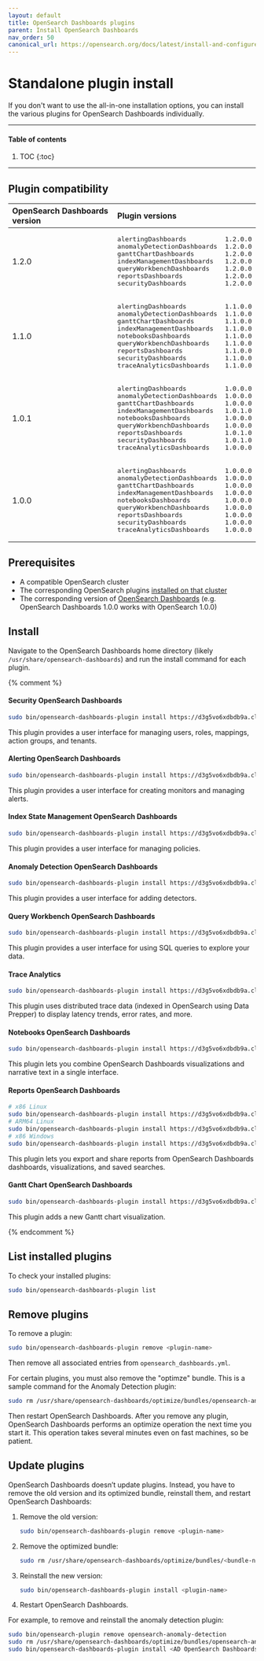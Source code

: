 ```yaml
---
layout: default
title: OpenSearch Dashboards plugins
parent: Install OpenSearch Dashboards
nav_order: 50
canonical_url: https://opensearch.org/docs/latest/install-and-configure/install-dashboards/plugins/
---
```


# Standalone plugin install

If you don't want to use the all-in-one installation options, you can install the various plugins for OpenSearch Dashboards individually.

---

#### Table of contents
1. TOC
{:toc}


---

## Plugin compatibility

<table>
  <thead style="text-align: left">
    <tr>
      <th>OpenSearch Dashboards version</th>
      <th>Plugin versions</th>
    </tr>
  </thead>
  <tbody>
  <tr>
  <td>1.2.0</td>
  <td>
  <pre>alertingDashboards          1.2.0.0
anomalyDetectionDashboards  1.2.0.0
ganttChartDashboards        1.2.0.0
indexManagementDashboards   1.2.0.0
queryWorkbenchDashboards    1.2.0.0
reportsDashboards           1.2.0.0
securityDashboards          1.2.0.0
</pre>
  </td>
  </tr>
  <tr>
    <td>1.1.0</td>
    <td>
      <pre>alertingDashboards          1.1.0.0
anomalyDetectionDashboards  1.1.0.0
ganttChartDashboards        1.1.0.0
indexManagementDashboards   1.1.0.0
notebooksDashboards         1.1.0.0
queryWorkbenchDashboards    1.1.0.0
reportsDashboards           1.1.0.0
securityDashboards          1.1.0.0
traceAnalyticsDashboards    1.1.0.0
</pre>
    </td>
  </tr>
  <tr>
    <td>1.0.1</td>
    <td>
      <pre>alertingDashboards          1.0.0.0
anomalyDetectionDashboards  1.0.0.0
ganttChartDashboards        1.0.0.0
indexManagementDashboards   1.0.1.0
notebooksDashboards         1.0.0.0
queryWorkbenchDashboards    1.0.0.0
reportsDashboards           1.0.1.0
securityDashboards          1.0.1.0
traceAnalyticsDashboards    1.0.0.0
</pre>
    </td>
  </tr>
  <tr>
    <td>1.0.0</td>
    <td>
      <pre>alertingDashboards          1.0.0.0
anomalyDetectionDashboards  1.0.0.0
ganttChartDashboards        1.0.0.0
indexManagementDashboards   1.0.0.0
notebooksDashboards         1.0.0.0
queryWorkbenchDashboards    1.0.0.0
reportsDashboards           1.0.0.0
securityDashboards          1.0.0.0
traceAnalyticsDashboards    1.0.0.0
</pre>
    </td>
  </tr>
  </tbody>
</table>


## Prerequisites

- A compatible OpenSearch cluster
- The corresponding OpenSearch plugins [installed on that cluster]({{site.url}}{{site.baseurl}}/opensearch/install/plugins/)
- The corresponding version of [OpenSearch Dashboards]({{site.url}}{{site.baseurl}}/) (e.g. OpenSearch Dashboards 1.0.0 works with OpenSearch 1.0.0)


## Install

Navigate to the OpenSearch Dashboards home directory (likely `/usr/share/opensearch-dashboards`) and run the install command for each plugin.

{% comment %}

#### Security OpenSearch Dashboards

```bash
sudo bin/opensearch-dashboards-plugin install https://d3g5vo6xdbdb9a.cloudfront.net/downloads/opensearch-dashboards-plugins/opensearch-security/opensearchSecurityOpenSearch Dashboards-{{site.opensearch_major_minor_version}}.0.1.zip
```

This plugin provides a user interface for managing users, roles, mappings, action groups, and tenants.


#### Alerting OpenSearch Dashboards

```bash
sudo bin/opensearch-dashboards-plugin install https://d3g5vo6xdbdb9a.cloudfront.net/downloads/opensearch-dashboards-plugins/opensearch-alerting/opensearchAlertingOpenSearch Dashboards-{{site.opensearch_major_minor_version}}.0.0.zip
```

This plugin provides a user interface for creating monitors and managing alerts.


#### Index State Management OpenSearch Dashboards

```bash
sudo bin/opensearch-dashboards-plugin install https://d3g5vo6xdbdb9a.cloudfront.net/downloads/opensearch-dashboards-plugins/opensearch-index-management/opensearchIndexManagementOpenSearch Dashboards-{{site.opensearch_major_minor_version}}.0.1.zip
```

This plugin provides a user interface for managing policies.


#### Anomaly Detection OpenSearch Dashboards

```bash
sudo bin/opensearch-dashboards-plugin install https://d3g5vo6xdbdb9a.cloudfront.net/downloads/opensearch-dashboards-plugins/opensearch-anomaly-detection/opensearchAnomalyDetectionOpenSearch Dashboards-{{site.opensearch_major_minor_version}}.0.0.zip
```

This plugin provides a user interface for adding detectors.


#### Query Workbench OpenSearch Dashboards

```bash
sudo bin/opensearch-dashboards-plugin install https://d3g5vo6xdbdb9a.cloudfront.net/downloads/opensearch-dashboards-plugins/opensearch-query-workbench/opensearchQueryWorkbenchOpenSearch Dashboards-{{site.opensearch_major_minor_version}}.0.0.zip
```

This plugin provides a user interface for using SQL queries to explore your data.


#### Trace Analytics

```bash
sudo bin/opensearch-dashboards-plugin install https://d3g5vo6xdbdb9a.cloudfront.net/downloads/opensearch-dashboards-plugins/opensearch-trace-analytics/opensearchTraceAnalyticsOpenSearch Dashboards-{{site.opensearch_major_minor_version}}.2.0.zip
```

This plugin uses distributed trace data (indexed in OpenSearch using Data Prepper) to display latency trends, error rates, and more.


#### Notebooks OpenSearch Dashboards

```bash
sudo bin/opensearch-dashboards-plugin install https://d3g5vo6xdbdb9a.cloudfront.net/downloads/opensearch-dashboards-plugins/opensearch-notebooks/opensearchNotebooksOpenSearch Dashboards-{{site.opensearch_major_minor_version}}.2.0.zip
```

This plugin lets you combine OpenSearch Dashboards visualizations and narrative text in a single interface.


#### Reports OpenSearch Dashboards

```bash
# x86 Linux
sudo bin/opensearch-dashboards-plugin install https://d3g5vo6xdbdb9a.cloudfront.net/downloads/opensearch-dashboards-plugins/opensearch-reports/linux/x64/opensearchReportsOpenSearch Dashboards-{{site.opensearch_major_minor_version}}.2.0-linux-x64.zip
# ARM64 Linux
sudo bin/opensearch-dashboards-plugin install https://d3g5vo6xdbdb9a.cloudfront.net/downloads/opensearch-dashboards-plugins/opensearch-reports/linux/arm64/opensearchReportsOpenSearch Dashboards-{{site.opensearch_major_minor_version}}.2.0-linux-arm64.zip
# x86 Windows
sudo bin/opensearch-dashboards-plugin install https://d3g5vo6xdbdb9a.cloudfront.net/downloads/opensearch-dashboards-plugins/opensearch-reports/windows/x64/opensearchReportsOpenSearch Dashboards-{{site.opensearch_major_minor_version}}.2.0-windows-x64.zip
```

This plugin lets you export and share reports from OpenSearch Dashboards dashboards, visualizations, and saved searches.


#### Gantt Chart OpenSearch Dashboards

```bash
sudo bin/opensearch-dashboards-plugin install https://d3g5vo6xdbdb9a.cloudfront.net/downloads/opensearch-dashboards-plugins/opensearch-gantt-chart/opensearchGanttChartOpenSearch Dashboards-{{site.opensearch_major_minor_version}}.0.0.zip
```

This plugin adds a new Gantt chart visualization.

{% endcomment %}

## List installed plugins

To check your installed plugins:

```bash
sudo bin/opensearch-dashboards-plugin list
```


## Remove plugins

To remove a plugin:

```bash
sudo bin/opensearch-dashboards-plugin remove <plugin-name>
```

Then remove all associated entries from `opensearch_dashboards.yml`.

For certain plugins, you must also remove the "optimze" bundle. This is a sample command for the Anomaly Detection plugin:

```bash
sudo rm /usr/share/opensearch-dashboards/optimize/bundles/opensearch-anomaly-detection-opensearch-dashboards.*
```

Then restart OpenSearch Dashboards. After you remove any plugin, OpenSearch Dashboards performs an optimize operation the next time you start it. This operation takes several minutes even on fast machines, so be patient.


## Update plugins

OpenSearch Dashboards doesn’t update plugins. Instead, you have to remove the old version and its optimized bundle, reinstall them, and restart OpenSearch Dashboards:

1. Remove the old version:

   ```bash
   sudo bin/opensearch-dashboards-plugin remove <plugin-name>
   ```

1. Remove the optimized bundle:

   ```bash
   sudo rm /usr/share/opensearch-dashboards/optimize/bundles/<bundle-name>
   ```

1. Reinstall the new version:

   ```bash
   sudo bin/opensearch-dashboards-plugin install <plugin-name>
   ```

1. Restart OpenSearch Dashboards.

For example, to remove and reinstall the anomaly detection plugin:

```bash
sudo bin/opensearch-plugin remove opensearch-anomaly-detection
sudo rm /usr/share/opensearch-dashboards/optimize/bundles/opensearch-anomaly-detection-opensearch-dashboards.*
sudo bin/opensearch-dashboards-plugin install <AD OpenSearch Dashboards plugin artifact URL>
```
